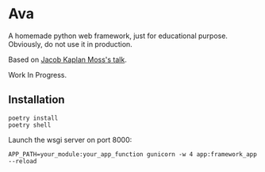 # Ava

A homemade python web framework, just for educational purpose. Obviously, do not use it in production.

Based on [Jacob Kaplan Moss's talk](https://www.youtube.com/watch?v=7kwnjoAJ2HQ).

Work In Progress.

## Installation

```
poetry install
poetry shell
```

Launch the wsgi server on port 8000:

```
APP_PATH=your_module:your_app_function gunicorn -w 4 app:framework_app --reload
```
